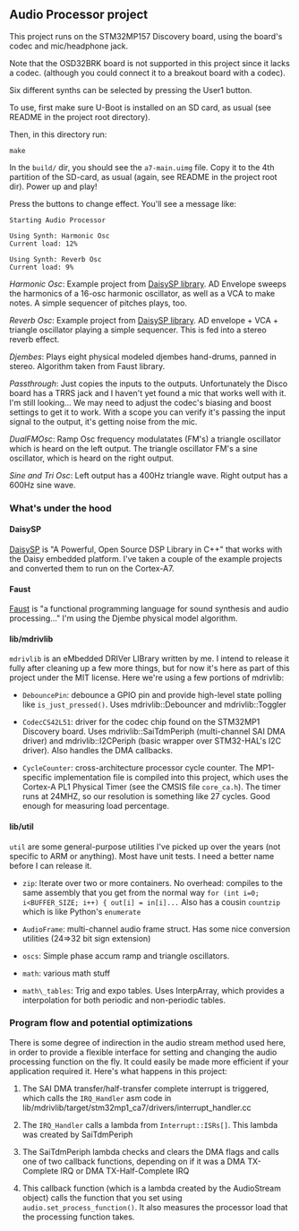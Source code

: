 ## Audio Processor project

This project runs on the STM32MP157 Discovery board, using the board's codec
and mic/headphone jack. 

Note that the OSD32BRK board is not supported in this project since it lacks a codec.
(although you could connect it to a breakout board with a codec).

Six different synths can be selected by pressing the User1 button. 

To use, first make sure U-Boot is installed on an SD card, as usual (see README
in the project root directory). 

Then, in this directory run:

```
make
```

In the `build/` dir, you should see the `a7-main.uimg` file. Copy it to the 4th
partition of the SD-card, as usual (again, see README in the project root
dir). Power up and play!

Press the buttons to change effect.  You'll see a message like:

```
Starting Audio Processor

Using Synth: Harmonic Osc
Current load: 12%

Using Synth: Reverb Osc
Current load: 9%

```


*Harmonic Osc*: Example project from [DaisySP
library](https://github.com/electro-smith/DaisyExamples). AD Envelope sweeps
the harmonics of a 16-osc harmonic oscillator, as well as a VCA to make notes.
A simple sequencer of pitches plays, too.

*Reverb Osc*: Example project from [DaisySP
library](https://github.com/electro-smith/DaisyExamples). AD envelope + VCA +
triangle oscillator playing a simple sequencer. This is fed into a stereo
reverb effect.

*Djembes*: Plays eight physical modeled djembes hand-drums, panned in stereo.
Algorithm taken from Faust library.

*Passthrough*: Just copies the inputs to the outputs. Unfortunately the Disco
board has a TRRS jack and I haven't yet found a mic that works well with it.
I'm still looking...  We may need to adjust the codec's biasing and boost
settings to get it to work. With a scope you can verify it's passing the input
signal to the output, it's getting noise from the mic.

*DualFMOsc*: Ramp Osc frequency modulatates (FM's) a triangle oscillator which
is heard on the left output. The triangle oscillator FM's a sine oscillator,
which is heard on the right output.

*Sine and Tri Osc*: Left output has a 400Hz triangle wave. Right output has a 600Hz
sine wave.

### What's under the hood

#### DaisySP

[DaisySP](https://github.com/electro-smith/DaisySP) is "A Powerful, Open Source
DSP Library in C++" that works with the Daisy embedded platform. I've taken a
couple of the example projects and converted them to run on the Cortex-A7.

#### Faust

[Faust](https://faust.grame.fr/) is "a functional programming language for sound
synthesis and audio processing..." I'm using the Djembe physical model algorithm.


#### lib/mdrivlib

`mdrivlib` is an eMbedded DRIVer LIBrary written by me. I intend to release it
fully after cleaning up a few more things, but for now it's here as part of
this project under the MIT license.  Here we're using a few portions of
mdrivlib:

  - `DebouncePin`: debounce a GPIO pin and provide high-level state polling
	like `is_just_pressed()`. Uses mdrivlib::Debouncer and mdrivlib::Toggler

  - `CodecCS42L51`: driver for the codec chip found on the STM32MP1 Discovery
	board. Uses mdrivlib::SaiTdmPeriph (multi-channel SAI DMA driver) and
	mdrivlib::I2CPeriph (basic wrapper over STM32-HAL's I2C driver). Also
	handles the DMA callbacks.

  - `CycleCounter`: cross-architecture processor cycle counter. The
	MP1-specific implementation file is compiled into this project, which uses
	the Cortex-A PL1 Physical Timer (see the CMSIS file `core_ca.h`). The timer
	runs at 24MHZ, so our resolution is something like 27 cycles. Good enough
	for measuring load percentage.

#### lib/util

`util` are some general-purpose utilities I've picked up over the years (not
specific to ARM or anything). Most have unit tests. I need a better name
before I can release it.

- `zip`: Iterate over two or more containers. No overhead: compiles to the same
  assembly that you get from the normal way `for (int i=0; i<BUFFER_SIZE; i++)
  { out[i] = in[i]...` Also has a cousin `countzip` which is like Python's
  `enumerate`

- `AudioFrame`: multi-channel audio frame struct. Has some nice conversion
  utilities (24=>32 bit sign extension)

- `oscs`: Simple phase accum ramp and triangle oscillators.

- `math`: various math stuff

- `math\_tables`: Trig and expo tables. Uses InterpArray, which provides a
  interpolation for both periodic and non-periodic tables.


### Program flow and potential optimizations 

There is some degree of indirection in the audio stream method used here,
in order to provide a flexible interface for setting and changing the audio
processing function on the fly. It could easily be made more efficient if your
application required it. Here's what happens in this project:

  1) The SAI DMA transfer/half-transfer complete interrupt is triggered, which calls the
	`IRQ_Handler` asm code in lib/mdrivlib/target/stm32mp1_ca7/drivers/interrupt_handler.cc
  
  2) The `IRQ_Handler` calls a lambda from `Interrupt::ISRs[]`. This lambda was
     created by SaiTdmPeriph 

  3) The SaiTdmPeriph lambda checks and clears the DMA flags and calls one of
  two callback functions, depending on if it was a DMA TX-Complete IRQ or DMA
  TX-Half-Complete IRQ

  4) This callback function (which is a lambda created by the AudioStream
  object) calls the function that you set using `audio.set_process_function()`. It
  also measures the processor load that the processing function takes.
